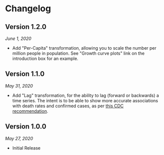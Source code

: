 Changelog
=========

## Version 1.2.0

*June 1, 2020*

*   Add "Per-Capita" transformation, allowing you to scale the number per
    million people in population.  See "Growth curve plots" link on the
    introduction box for an example.

## Version 1.1.0

*May 31, 2020*

*   Add "Lag" transformation, for the ability to lag (forward or backwards) a
    time series.  The intent is to be able to show more accurate associations
    with death rates and confirmed cases, as per [this CDC recommendation][cdc].

    [cdc]: https://wwwnc.cdc.gov/eid/article/26/6/20-0320_article?fbclid=IwAR3ActUE0gqlqQAdxb_ComHcb5P22tvaLWwp03UhzERAEJgI1eZgO_jNr5U

## Version 1.0.0

*May 27, 2020*

*   Initial Release
